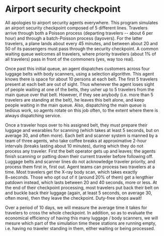 # Airport security checkpoint

All apologies to airport security agents everywhere. This program simulates an
airport security checkpoint composed of 5 different lines. Travelers arrive
through both a Poisson process (departing travelers -- about 6 per hour) and
through a batch-Poisson process (layovers). For the latter travelers, a plane
lands about every 45 minutes, and between about 20 and 50 of its passengers
must pass through the security checkpoint.  A common waiting queue welcomes
all travelers, where priority travelers (about 1% of all travelers) pass in
front of the commoners (yes, way too real).

Once past this initial queue, an agent dispatches customers across four
luggage belts with body scanners, using a selection algorithm. This agent knows
there is space for about 10 persons at each belt. The first 5 travelers
present at each belt are out of sight. Thus whenever the agent loses sight of
people waiting at one of the belts, they usher up to 5 travelers from the main
queue over that belt. However, if they see anybody (i.e. more than 5
travelers are standing at the belt), he leaves this belt alone, and keep
people waiting in the main queue. Also, dispatching the main queue is tedious
work, so agents rotate on this job often, to the extent where there is always
dispatching service.

Once a traveler hops over to his assigned belt, they must prepare their
luggage and wearables for scanning (which takes at least 5 seconds, but on
average 30, and often more). Each belt and scanner system is manned by a team
of three agents, who take coffee breaks at approximative 2-hour intervals
(breaks lasting about 10 minutes), during which they do not process any
traveler. First the belt operator gets up and leaves; the agents finish
scanning or patting down their current traveler before following off. Luggage
belts and scanner lines do not acknowledge traveler priority, and process them
first in, first out.  Agent teams can process two travelers at a time.  Most
travelers get the X-ray body scan, which takes exactly 8~seconds. Those who
opt out of it (around 20% of them) get a lengthier patdown instead, which
lasts between 20 and 40 seconds, more or less.  At the end of their checkpoint
processing, most travelers put back their belt on and buckle back their
luggage (again, at least 5 seconds, on average 30, often more), then they
leave the checkpoint. Duty-free shops await!

Over a period of 10 days, we will measure the average time it takes for
travelers to cross the whole checkpoint. In addition, so as to evaluate the
economical efficiency of having this many luggage / body scanners, we will
mesure which part of the simulation time these stations are running empty,
i.e. having no traveler standing in them, either waiting or being processed.
